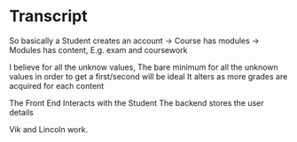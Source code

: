 # Transcript


So basically a Student creates an account -> Course has modules ->  Modules has content, E.g. exam and coursework 

I believe for all the unknow values, 
The bare minimum for all the unknown values in order to get a first/second will be ideal 
It alters as more grades are acquired for each content 

The Front End Interacts with the Student 
The backend stores the user details 

Vik and Lincoln work. 
